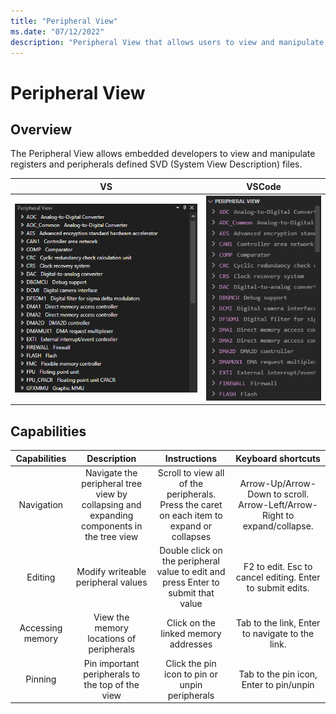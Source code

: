 ```yaml
---
title: "Peripheral View"
ms.date: "07/12/2022"
description: "Peripheral View that allows users to view and manipulate peripherals."
---
```

# Peripheral View

## Overview

The Peripheral View allows embedded developers to view and manipulate registers and peripherals defined SVD (System View Description) files.

|VS|VSCode|
|:-:|:-:|
|![Peripheral View in VS](media/peripheral-viewer.png)|![Peripheral View in VSCode](media/peripheral-viewer-vscode.png)|

## Capabilities

|Capabilities|Description|Instructions|Keyboard shortcuts|
|:-:|:-:|:-:|:-:|
|Navigation|Navigate the peripheral tree view by collapsing and expanding components in the tree view|Scroll to view all of the peripherals. Press the caret on each item to expand or collapses|Arrow-Up/Arrow-Down to scroll. Arrow-Left/Arrow-Right to expand/collapse.
|Editing|Modify writeable peripheral values|Double click on the peripheral value to edit and press Enter to submit that value|F2 to edit. Esc to cancel editing. Enter to submit edits.|
|Accessing memory|View the memory locations of peripherals|Click on the linked memory addresses|Tab to the link, Enter to navigate to the link.|
|Pinning|Pin important peripherals to the top of the view|Click the pin icon to pin or unpin peripherals|Tab to the pin icon, Enter to pin/unpin|
